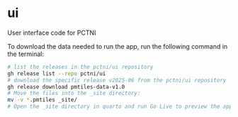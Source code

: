 # ui

User interface code for PCTNI

To download the data needed to run the app, run the following command in the terminal:

```bash
# list the releases in the pctni/ui repository
gh release list --repo pctni/ui
# download the specific release v2025-06 from the pctni/ui repository
gh release download pmtiles-data-v1.0
# Move the files into the _site directory:
mv -v *.pmtiles _site/
# Open the _site directory in quarto and run Go Live to preview the app
```